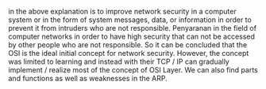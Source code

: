 in the above explanation is to improve network security in a computer system or in the form of system messages, data, or information in order to prevent it from intruders who are not responsible. Penyaranan in the field of computer networks in order to have high security that can not be accessed by other people who are not responsible. So it can be concluded that the OSI is the ideal initial concept for network security. However, the concept was limited to learning and instead with their TCP / IP can gradually implement / realize most of the concept of OSI Layer. We can also find parts and functions as well as weaknesses in the ARP.
